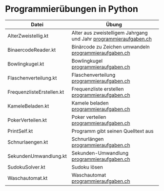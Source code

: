 # Programmierübungen in Python

Datei | Übung
----- | -----------------
AlterZweistellig.kt |  Alter aus zweistelligem Jahrgang und Jahr [programmieraufgaben.ch](https://www.programmieraufgaben.ch/aufgabe/alter-aus-zweistelligem-jahrgang-und-jahr/694ee26d)
BinaercodeReader.kt | Binärcode zu Zeichen umwandeln [programmieraufgaben.ch](https://www.programmieraufgaben.ch/aufgabe/binaercode-reader-zu-zeichen-umwandeln/h8nkecsd)
Bowlingkugel.kt | Bowlingkugel [programmieraufgaben.ch](https://www.programmieraufgaben.ch/aufgabe/bowlingkugel/sor45wf7)
Flaschenverteilung.kt | Flaschenverteilung [programmieraufgaben.ch](https://www.programmieraufgaben.ch/aufgabe/flaschenverteilung-1/i9kdigw5)
FrequenzlisteErstellen.kt | Frequenzliste erstellen [programmieraufgaben.ch](https://www.programmieraufgaben.ch/aufgabe/frequenzliste-erstellen/xmzhj65g)
KameleBeladen.kt | Kamele beladen [programmieraufgaben.ch](https://www.programmieraufgaben.ch/aufgabe/kamele-beladen/6gddr4zm)
PokerVerteilen.kt | Poker verteilen [programmieraufgaben.ch](https://www.programmieraufgaben.ch/aufgabe/poker-verteilen/i4si4ts5)
PrintSelf.kt | Programm gibt seinen Quelltext aus
Schnurlaengen.kt | Schnurlängen [programmieraufgaben.ch](https://www.programmieraufgaben.ch/aufgabe/schnurlaengen/acgo5ap7)
SekundenUmwandlung.kt | Sekunden-Umwandlung [programmieraufgaben.ch](https://www.programmieraufgaben.ch/aufgabe/sekunden-umwandlung/sxmwsks3)
SudokuSolver.kt | Sudoku lösen
Waschautomat.kt | Waschautomat [programmieraufgaben.ch](https://www.programmieraufgaben.ch/aufgabe/waschautomat/vyyuvu3u)

